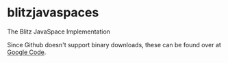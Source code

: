 blitzjavaspaces
===============

The Blitz JavaSpace Implementation

Since Github doesn't support binary downloads, these can be found over at [Google Code](http://code.google.com/p/blitz-javaspaces/downloads/list).

